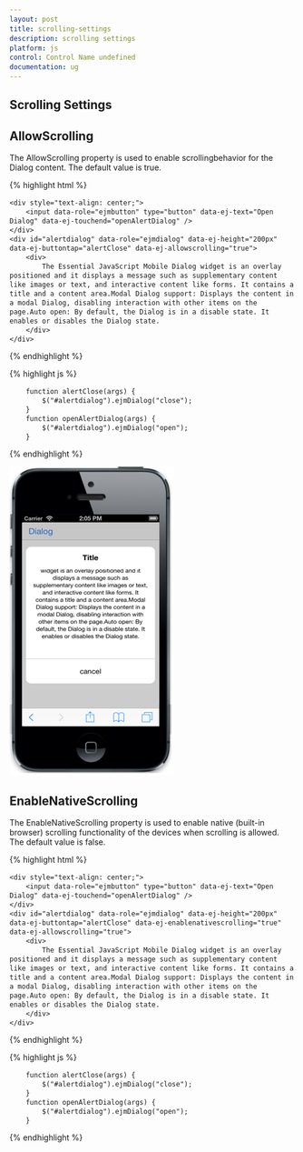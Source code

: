 ```yaml
---
layout: post
title: scrolling-settings
description: scrolling settings
platform: js
control: Control Name undefined
documentation: ug
---
```


## Scrolling Settings

## AllowScrolling

The AllowScrolling property is used to enable scrollingbehavior for the Dialog content. The default value is true.

{% highlight html %}

    <div style="text-align: center;">
        <input data-role="ejmbutton" type="button" data-ej-text="Open Dialog" data-ej-touchend="openAlertDialog" />
    </div>
    <div id="alertdialog" data-role="ejmdialog" data-ej-height="200px" data-ej-buttontap="alertClose" data-ej-allowscrolling="true">
        <div>
            The Essential JavaScript Mobile Dialog widget is an overlay positioned and it displays a message such as supplementary content like images or text, and interactive content like forms. It contains a title and a content area.Modal Dialog support: Displays the content in a modal Dialog, disabling interaction with other items on the page.Auto open: By default, the Dialog is in a disable state. It enables or disables the Dialog state.
        </div>
    </div>


{% endhighlight %}



{% highlight js %}

        function alertClose(args) {
            $("#alertdialog").ejmDialog("close");
        }
        function openAlertDialog(args) {
            $("#alertdialog").ejmDialog("open");
        }


{% endhighlight %}

![](Scroll-Settings_images\allowscrolling_img1.png)


## EnableNativeScrolling

The EnableNativeScrolling property is used to enable native (built-in browser) scrolling functionality of the devices when scrolling is allowed. The default value is false.

{% highlight html %}

    <div style="text-align: center;">
        <input data-role="ejmbutton" type="button" data-ej-text="Open Dialog" data-ej-touchend="openAlertDialog" />
    </div>
    <div id="alertdialog" data-role="ejmdialog" data-ej-height="200px" data-ej-buttontap="alertClose" data-ej-enablenativescrolling="true" data-ej-allowscrolling="true">
        <div>
            The Essential JavaScript Mobile Dialog widget is an overlay positioned and it displays a message such as supplementary content like images or text, and interactive content like forms. It contains a title and a content area.Modal Dialog support: Displays the content in a modal Dialog, disabling interaction with other items on the page.Auto open: By default, the Dialog is in a disable state. It enables or disables the Dialog state.
        </div>
    </div>


{% endhighlight %}



{% highlight js %}

        function alertClose(args) {
            $("#alertdialog").ejmDialog("close");
        }
        function openAlertDialog(args) {
            $("#alertdialog").ejmDialog("open");
        }


{% endhighlight %}
